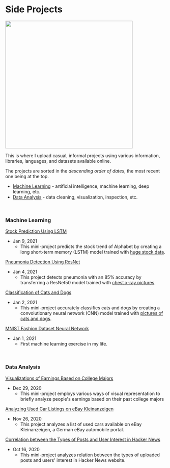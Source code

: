 # Side Projects

<img src = 'https://imagesvc.meredithcorp.io/v3/mm/image?q=85&c=sc&poi=%5B1240%2C299%5D&w=2000&h=1047&url=https%3A%2F%2Fstatic.onecms.io%2Fwp-content%2Fuploads%2Fsites%2F6%2F2020%2F09%2F15%2FThe-Mandalorian5.jpg' width="400">

This is where I upload casual, informal projects using various information, libraries, languages, and datasets available online.

The projects are sorted in the _descending order of dates_, the most recent one being at the top.
- [Machine Learning](#machine-learning) - artificial intelligence, machine learning, deep learning, etc.
- [Data Analysis](#data-analysis) - data cleaning, visualization, inspection, etc.

&nbsp;
### Machine Learning

[Stock Prediction Using LSTM](https://github.com/chan030609/side-projects/blob/master/goog-stock-prediction/goog-stock-prediction.ipynb)
- Jan 9, 2021
  - This mini-project predicts the stock trend of Alphabet by creating a long short-term memory (LSTM) model trained with [huge stock data](https://www.kaggle.com/borismarjanovic/price-volume-data-for-all-us-stocks-etfs).

[Pneumonia Detection Using ResNet](https://github.com/chan030609/resnet-pneumonia-detection/blob/master/README.md)
- Jan 4, 2021
  - This project detects pneumonia with an 85% accuracy by transferring a ResNet50 model trained with [chest x-ray pictures](https://www.kaggle.com/paultimothymooney/chest-xray-pneumonia).

[Classification of Cats and Dogs](https://github.com/chan030609/side-projects/blob/master/classification-of-cats-and-dogs/classification_of_cats_and_dogs.ipynb)
- Jan 2, 2021
  - This mini-project accurately classifies cats and dogs by creating a convolutionary neural network (CNN) model trained with [pictures of cats and dogs](https://www.kaggle.com/tongpython/cat-and-dog/tasks). 

[MNIST Fashion Dataset Neural Network](https://github.com/chan030609/side-projects/blob/master/mnist-fashion-validation/mnist-fashion-validation.ipynb)
- Jan 1, 2021
  - First machine learning exercise in my life.

&nbsp;
### Data Analysis

[Visualizations of Earnings Based on College Majors](https://github.com/chan030609/side-projects/blob/master/earnings-based-on-majors/earnings-based-on-majors.ipynb)
- Dec 29, 2020
  - This mini-project employs various ways of visual representation to briefly analyze people's earnings based on their past college majors

[Analyzing Used Car Listings on eBay Kleinanzeigen](https://github.com/chan030609/side-projects/blob/master/ebay-car-sales-analysis/ebay-car-sales-analysis.ipynb)
- Nov 26, 2020
  - This project analyzes a list of used cars available on eBay Kleinanzeigen, a German eBay automobile portal.

[Correlation between the Types of Posts and User Interest in Hacker News](https://github.com/chan030609/side-projects/blob/master/hackernews-post-analysis/hacker-news-post-analysis.ipynb) 
- Oct 16, 2020
  - This mini-project analyzes relation between the types of uploaded posts and users' interest in Hacker News website.
